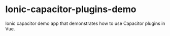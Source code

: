 # Ionic-capacitor-plugins-demo
Ionic capacitor demo app that demonstrates how to use Capacitor plugins in Vue.
